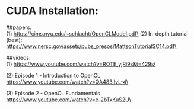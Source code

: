# CUDA Installation:
##papers:\
(1) https://cims.nyu.edu/~schlacht/OpenCLModel.pdf\
(2) In-depth tutorial (best):\
https://www.nersc.gov/assets/pubs_presos/MattsonTutorialSC14.pdf\

##videos:\
(1) https://www.youtube.com/watch?v=ROTE_yjRi9s&t=429s\

(2) Episode 1 - Introduction to OpenCL\
https://www.youtube.com/watch?v=QA483lIvL-4\

(3) Episode 2 - OpenCL Fundamentals\
https://www.youtube.com/watch?v=e-2bTxKuS2U\
